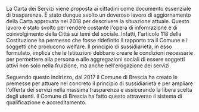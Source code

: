 La Carta dei Servizi viene proposta ai cittadini come documento essenziale di trasparenza. È stato dunque svolto un doveroso lavoro di aggiornamento della Carta approvata nel 2018 per descrivere la situazione attuale. Questo lavoro è stato svolto per rendere costante l'opera di informazione e di coinvolgimento della Città sui temi del sociale. Infatti, l'articolo 118 della Costituzione ha permesso che fosse ridefinito il rapporto tra il Comune e i soggetti che producono welfare. Il principio di sussidiarietà, in esso formulato, implica che le Istituzioni debbano creare le condizioni necessarie per permettere alla persona e alle aggregazioni sociali di essere soggetti attivi non solo nella fruizione, ma anche nell'erogazione dei servizi.

Seguendo questo indirizzo, dal 2017 il Comune di Brescia ha creato le premesse per attuare nel concreto il principio di sussidiarietà e per ampliare l'offerta dei servizi nella massima trasparenza e assicurando la libera scelta degli utenti. Il Comune di Brescia ha fatto questo attraverso il sistema di qualificazione e accreditamento.
